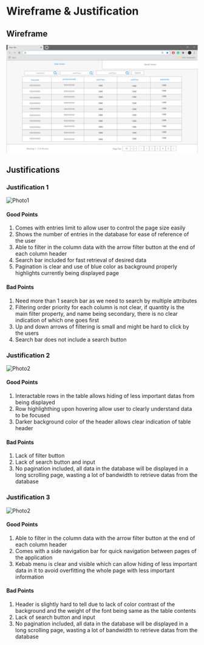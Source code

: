 # Wireframe & Justification

## Wireframe

![Wireframe](assets/advance-data-viewer.png)

## Justifications

### Justification 1

![Photo1](https://github.com/ADES-FSP/jibaboom-2b22-astronomia/blob/master/worksheets/wireframes/assets/advance_front_end_data_viewer_1.png)

#### Good Points

1. Comes with entries limit to allow user to control the page size easily
2. Shows the number of entries in the database for ease of reference of the user
3. Able to filter in the column data with the arrow filter button at the end of each column header
4. Search bar included for fast retrieval of desired data
5. Pagination is clear and use of blue color as background properly highlights currently being displayed page

#### Bad Points

1. Need more than 1 search bar as we need to search by multiple attributes
2. Filtering order priority for each column is not clear, if quantity is the main filter property, and name being secondary, there is no clear indication of which one goes first
3. Up and down arrows of filtering is small and might be hard to click by the users
4. Search bar does not include a search button

### Justification 2

![Photo2](https://github.com/ADES-FSP/jibaboom-2b22-astronomia/blob/master/worksheets/wireframes/assets/advance_front_end_data_viewer_2.png)

#### Good Points

1. Interactable rows in the table allows hiding of less important datas from being displayed
2. Row highlighthing upon hovering allow user to clearly understand data to be focused
3. Darker background color of the header allows clear indication of table header

#### Bad Points

1. Lack of filter button
2. Lack of search button and input 
3. No pagination included, all data in the database will be displayed in a long scrolling page, wasting a lot of bandwidth to retrieve datas from the database

### Justification 3

![Photo2](https://github.com/ADES-FSP/jibaboom-2b22-astronomia/blob/master/worksheets/wireframes/assets/advance_front_end_data_viewer_3.png)

#### Good Points

1. Able to filter in the column data with the arrow filter button at the end of each column header
2. Comes with a side navigation bar for quick navigation between pages of the application
3. Kebab menu is clear and visible which can allow hiding of less important data in it to avoid overfitting the whole page with less important information

#### Bad Points

1. Header is slightly hard to tell due to lack of color contrast of the background and the weight of the font being same as the table contents
2. Lack of search button and input 
3. No pagination included, all data in the database will be displayed in a long scrolling page, wasting a lot of bandwidth to retrieve datas from the database
